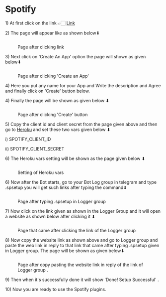 # Spotify

1\) At first click on the link 👉🏻 [Link](https://developer.spotify.com/dashboard/login)

2\) The page will appear like as shown below⬇

<figure><img src="https://telegra.ph/file/1c9c99833e327c1027d3e.jpg" alt=""><figcaption><p>Page after clicking link</p></figcaption></figure>

3\) Next click on 'Create An App' option the page will shown as given below⬇

<figure><img src="https://telegra.ph/file/8b4e50914e2a8b0c7e3f2.jpg" alt=""><figcaption><p>Page after clicking 'Create an App'</p></figcaption></figure>

4\) Here you put any name for your App and Write the description and Agree and finally click on 'Create' button below.

4\) Finally the page will be shown as given below ⬇

<figure><img src="https://telegra.ph/file/4b7207c7ddc0429242dfa.jpg" alt=""><figcaption><p>Page after clicking 'Create' button</p></figcaption></figure>

5\) Copy the client id and client secret from the page given above and then go to [Heroku](https://heroku.com/) and set these two vars given below ⬇

i) SPOTIFY\_CLIENT\_ID

ii) SPOTIFY\_CLIENT\_SECRET

6\) The Heroku vars setting will be shown as the page given below ⬇

<figure><img src="https://telegra.ph/file/9f6a76fd54c67ec5ca366.jpg" alt=""><figcaption><p>Setting of Heroku vars</p></figcaption></figure>

6\) Now after the Bot starts, go to your Bot Log group in telegram and type .spsetup you will get such links after typing the command⬇

<figure><img src="https://telegra.ph/file/34b2fbebfaf3119db88c8.png" alt=""><figcaption><p>Page after typing .spsetup in Logger group</p></figcaption></figure>

7\) Now click on the link given as shown in the Logger Group and it will open a website as shown below after clicking it ⬇

<figure><img src="https://telegra.ph/file/c7a2c6053473c5a4a10f7.jpg" alt=""><figcaption><p>Page that came after clicking the link of the Logger group</p></figcaption></figure>

8\) Now copy the website link as shown above and go to Logger group and paste the web link in reply to that link that came after typing .spsetup given in Logger group. The page will be shown as given below⬇

<figure><img src="https://telegra.ph/file/4902594ab447b1a931ab4.jpg" alt=""><figcaption><p>Page after copy pasting the website link in reply of the link of Logger group .</p></figcaption></figure>

9\) Then when it's successfully done it will show 'Done! Setup Successful' .

10\) Now you are ready to use the Spotify plugins.
